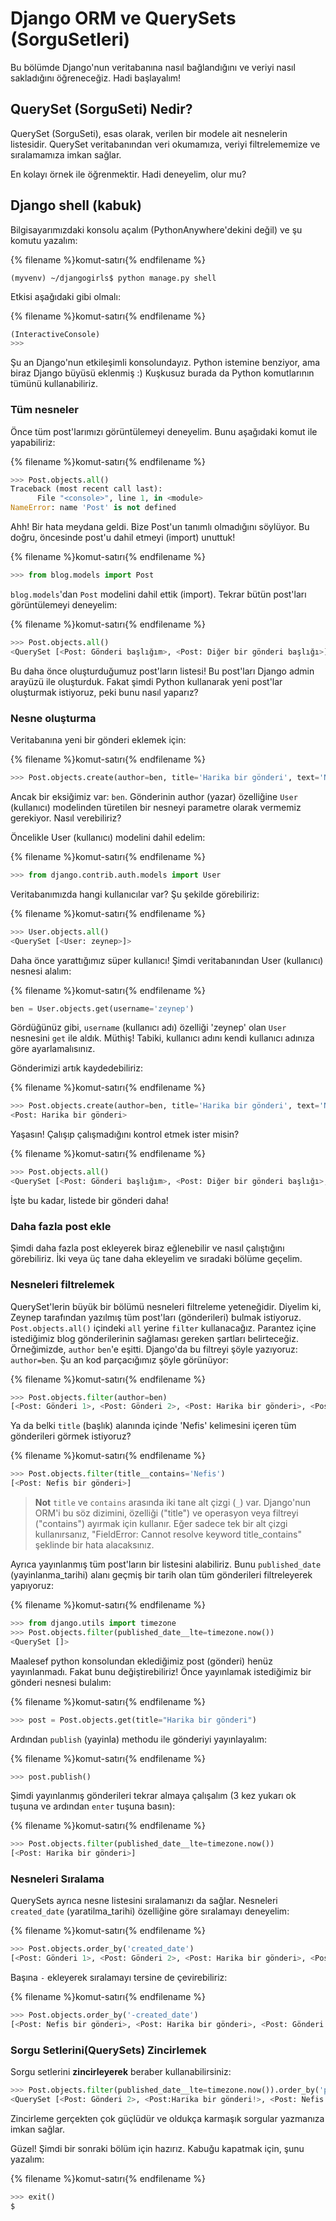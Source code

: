# Django ORM ve QuerySets (SorguSetleri)

Bu bölümde Django'nun veritabanına nasıl bağlandığını ve veriyi nasıl sakladığını öğreneceğiz. Hadi başlayalım!

## QuerySet (SorguSeti) Nedir?

QuerySet (SorguSeti), esas olarak, verilen bir modele ait nesnelerin listesidir. QuerySet veritabanından veri okumamıza, veriyi filtrelememize ve sıralamamıza imkan sağlar.

En kolayı örnek ile öğrenmektir. Hadi deneyelim, olur mu?

## Django shell (kabuk)

Bilgisayarımızdaki konsolu açalım (PythonAnywhere'dekini değil) ve şu komutu yazalım:

{% filename %}komut-satırı{% endfilename %}

    (myvenv) ~/djangogirls$ python manage.py shell
    

Etkisi aşağıdaki gibi olmalı:

{% filename %}komut-satırı{% endfilename %}

```python
(InteractiveConsole)
>>>
```

Şu an Django'nun etkileşimli konsolundayız. Python istemine benziyor, ama biraz Django büyüsü eklenmiş :) Kuşkusuz burada da Python komutlarının tümünü kullanabiliriz.

### Tüm nesneler

Önce tüm post'larımızı görüntülemeyi deneyelim. Bunu aşağıdaki komut ile yapabiliriz:

{% filename %}komut-satırı{% endfilename %}

```python
>>> Post.objects.all()
Traceback (most recent call last):
      File "<console>", line 1, in <module>
NameError: name 'Post' is not defined
```

Ahh! Bir hata meydana geldi. Bize Post'un tanımlı olmadığını söylüyor. Bu doğru, öncesinde post'u dahil etmeyi (import) unuttuk!

{% filename %}komut-satırı{% endfilename %}

```python
>>> from blog.models import Post
```

`blog.models`'dan `Post` modelini dahil ettik (import). Tekrar bütün post'ları görüntülemeyi deneyelim:

{% filename %}komut-satırı{% endfilename %}

```python
>>> Post.objects.all()
<QuerySet [<Post: Gönderi başlığım>, <Post: Diğer bir gönderi başlığı>]>
```

Bu daha önce oluşturduğumuz post'ların listesi! Bu post'ları Django admin arayüzü ile oluşturduk. Fakat şimdi Python kullanarak yeni post'lar oluşturmak istiyoruz, peki bunu nasıl yaparız?

### Nesne oluşturma

Veritabanına yeni bir gönderi eklemek için:

{% filename %}komut-satırı{% endfilename %}

```python
>>> Post.objects.create(author=ben, title='Harika bir gönderi', text='Ne desem bilemedim')
```

Ancak bir eksiğimiz var: `ben`. Gönderinin author (yazar) özelliğine `User` (kullanıcı) modelinden türetilen bir nesneyi parametre olarak vermemiz gerekiyor. Nasıl verebiliriz?

Öncelikle User (kullanıcı) modelini dahil edelim:

{% filename %}komut-satırı{% endfilename %}

```python
>>> from django.contrib.auth.models import User
```

Veritabanımızda hangi kullanıcılar var? Şu şekilde görebiliriz:

{% filename %}komut-satırı{% endfilename %}

```python
>>> User.objects.all()
<QuerySet [<User: zeynep>]>
```

Daha önce yarattığımız süper kullanıcı! Şimdi veritabanından User (kullanıcı) nesnesi alalım:

{% filename %}komut-satırı{% endfilename %}

```python
ben = User.objects.get(username='zeynep')
```

Gördüğünüz gibi, `username` (kullanıcı adı) özelliği 'zeynep' olan `User` nesnesini `get` ile aldık. Müthiş! Tabiki, kullanıcı adını kendi kullanıcı adınıza göre ayarlamalısınız.

Gönderimizi artık kaydedebiliriz:

{% filename %}komut-satırı{% endfilename %}

```python
>>> Post.objects.create(author=ben, title='Harika bir gönderi', text='Ne desem bilemedim')
<Post: Harika bir gönderi>
```

Yaşasın! Çalışıp çalışmadığını kontrol etmek ister misin?

{% filename %}komut-satırı{% endfilename %}

```python
>>> Post.objects.all()
<QuerySet [<Post: Gönderi başlığım>, <Post: Diğer bir gönderi başlığı>,<Post: Harika bir gönderi>]>
```

İşte bu kadar, listede bir gönderi daha!

### Daha fazla post ekle

Şimdi daha fazla post ekleyerek biraz eğlenebilir ve nasıl çalıştığını görebiliriz. İki veya üç tane daha ekleyelim ve sıradaki bölüme geçelim.

### Nesneleri filtrelemek

QuerySet'lerin büyük bir bölümü nesneleri filtreleme yeteneğidir. Diyelim ki, Zeynep tarafından yazılmış tüm post'ları (gönderileri) bulmak istiyoruz. `Post.objects.all()` içindeki `all` yerine `filter` kullanacağız. Parantez içine istediğimiz blog gönderilerinin sağlaması gereken şartları belirteceğiz. Örneğimizde, `author` `ben`'e eşitti. Django'da bu filtreyi şöyle yazıyoruz: `author=ben`. Şu an kod parçacığımız şöyle görünüyor:

{% filename %}komut-satırı{% endfilename %}

```python
>>> Post.objects.filter(author=ben)
[<Post: Gönderi 1>, <Post: Gönderi 2>, <Post: Harika bir gönderi>, <Post: Nefis bir gönderi>]
```

Ya da belki `title` (başlık) alanında içinde 'Nefis' kelimesini içeren tüm gönderileri görmek istiyoruz?

{% filename %}komut-satırı{% endfilename %}

```python
>>> Post.objects.filter(title__contains='Nefis')
[<Post: Nefis bir gönderi>]
```

> **Not** `title` ve `contains` arasında iki tane alt çizgi (`_`) var. Django'nun ORM'i bu söz dizimini, özelliği ("title") ve operasyon veya filtreyi ("contains") ayırmak için kullanır. Eğer sadece tek bir alt çizgi kullanırsanız, "FieldError: Cannot resolve keyword title_contains" şeklinde bir hata alacaksınız.

Ayrıca yayınlanmış tüm post'ların bir listesini alabiliriz. Bunu `published_date` (yayinlanma_tarihi) alanı geçmiş bir tarih olan tüm gönderileri filtreleyerek yapıyoruz:

{% filename %}komut-satırı{% endfilename %}

```python
>>> from django.utils import timezone
>>> Post.objects.filter(published_date__lte=timezone.now())
<QuerySet []>
```

Maalesef python konsolundan eklediğimiz post (gönderi) henüz yayınlanmadı. Fakat bunu değiştirebiliriz! Önce yayınlamak istediğimiz bir gönderi nesnesi bulalım:

{% filename %}komut-satırı{% endfilename %}

```python
>>> post = Post.objects.get(title="Harika bir gönderi")
```

Ardından `publish` (yayinla) methodu ile gönderiyi yayınlayalım:

{% filename %}komut-satırı{% endfilename %}

```python
>>> post.publish()
```

Şimdi yayınlanmış gönderileri tekrar almaya çalışalım (3 kez yukarı ok tuşuna ve ardından `enter` tuşuna basın):

{% filename %}komut-satırı{% endfilename %}

```python
>>> Post.objects.filter(published_date__lte=timezone.now())
[<Post: Harika bir gönderi>]
```

### Nesneleri Sıralama

QuerySets ayrıca nesne listesini sıralamanızı da sağlar. Nesneleri `created_date` (yaratilma_tarihi) özelliğine göre sıralamayı deneyelim:

{% filename %}komut-satırı{% endfilename %}

```python
>>> Post.objects.order_by('created_date')
[<Post: Gönderi 1>, <Post: Gönderi 2>, <Post: Harika bir gönderi>, <Post: Nefis bir gönderi>]
```

Başına `-` ekleyerek sıralamayı tersine de çevirebiliriz:

{% filename %}komut-satırı{% endfilename %}

```python
>>> Post.objects.order_by('-created_date')
[<Post: Nefis bir gönderi>, <Post: Harika bir gönderi>, <Post: Gönderi 2>, <Post: Gönderi 1>]>
```

### Sorgu Setlerini(QuerySets) Zincirlemek

Sorgu setlerini **zincirleyerek** beraber kullanabilirsiniz:

```python
>>> Post.objects.filter(published_date__lte=timezone.now()).order_by('published_date')
<QuerySet [<Post: Gönderi 2>, <Post:Harika bir gönderi!>, <Post: Nefis bir gönderi>, <Post: Gönderi 1>]>
```

Zincirleme gerçekten çok güçlüdür ve oldukça karmaşık sorgular yazmanıza imkan sağlar.

Güzel! Şimdi bir sonraki bölüm için hazırız. Kabuğu kapatmak için, şunu yazalım:

{% filename %}komut-satırı{% endfilename %}

```python
>>> exit()
$
```